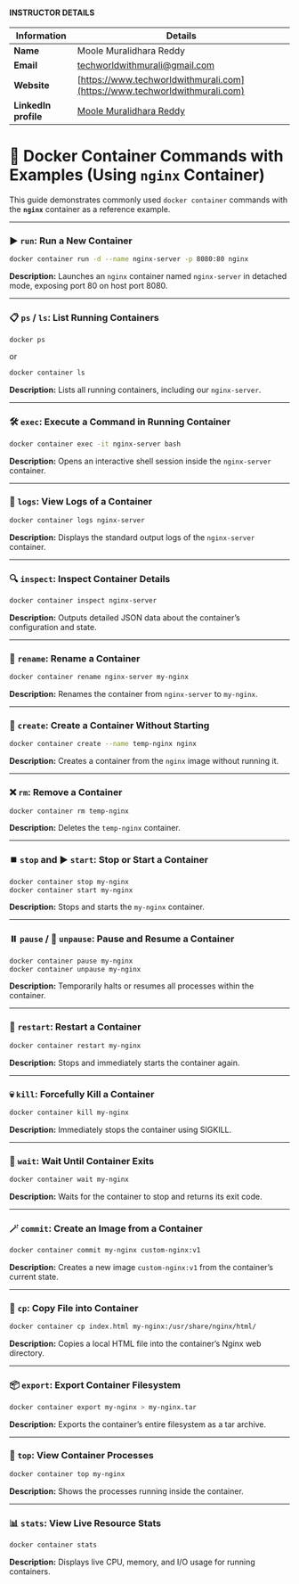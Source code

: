#### INSTRUCTOR DETAILS

| Information          | Details                                                                        |
| -------------------- | ------------------------------------------------------------------------------ |
| **Name**             | Moole Muralidhara Reddy                                                        |
| **Email**            | [techworldwithmurali@gmail.com](mailto:techworldwithmurali@gmail.com)          |
| **Website**          | [https://www.techworldwithmurali.com](https://www.techworldwithmurali.com)     |
| **LinkedIn profile** | [Moole Muralidhara Reddy](https://www.linkedin.com/in/moole-muralidhara-reddy) |

# 🐳 Docker Container Commands with Examples (Using `nginx` Container)

This guide demonstrates commonly used `docker container` commands with the **`nginx`** container as a reference example.

---

### ▶️ `run`: Run a New Container

```bash
docker container run -d --name nginx-server -p 8080:80 nginx
```

**Description:** Launches an `nginx` container named `nginx-server` in detached mode, exposing port 80 on host port 8080.

---

### 📋 `ps` / `ls`: List Running Containers

```bash
docker ps
```

or

```bash
docker container ls
```

**Description:** Lists all running containers, including our `nginx-server`.

---

### 🛠️ `exec`: Execute a Command in Running Container

```bash
docker container exec -it nginx-server bash
```

**Description:** Opens an interactive shell session inside the `nginx-server` container.

---

### 📄 `logs`: View Logs of a Container

```bash
docker container logs nginx-server
```

**Description:** Displays the standard output logs of the `nginx-server` container.

---

### 🔍 `inspect`: Inspect Container Details

```bash
docker container inspect nginx-server
```

**Description:** Outputs detailed JSON data about the container’s configuration and state.

---

### 📝 `rename`: Rename a Container

```bash
docker container rename nginx-server my-nginx
```

**Description:** Renames the container from `nginx-server` to `my-nginx`.

---

### 🧱 `create`: Create a Container Without Starting

```bash
docker container create --name temp-nginx nginx
```

**Description:** Creates a container from the `nginx` image without running it.

---

### ❌ `rm`: Remove a Container

```bash
docker container rm temp-nginx
```

**Description:** Deletes the `temp-nginx` container.

---

### ⏹️ `stop` and ▶️ `start`: Stop or Start a Container

```bash
docker container stop my-nginx
docker container start my-nginx
```

**Description:** Stops and starts the `my-nginx` container.

---

### ⏸️ `pause` / 🔄 `unpause`: Pause and Resume a Container

```bash
docker container pause my-nginx
docker container unpause my-nginx
```

**Description:** Temporarily halts or resumes all processes within the container.

---

### 🔁 `restart`: Restart a Container

```bash
docker container restart my-nginx
```

**Description:** Stops and immediately starts the container again.

---

### 💀 `kill`: Forcefully Kill a Container

```bash
docker container kill my-nginx
```

**Description:** Immediately stops the container using SIGKILL.

---

### 🧾 `wait`: Wait Until Container Exits

```bash
docker container wait my-nginx
```

**Description:** Waits for the container to stop and returns its exit code.

---

### 🪄 `commit`: Create an Image from a Container

```bash
docker container commit my-nginx custom-nginx:v1
```

**Description:** Creates a new image `custom-nginx:v1` from the container’s current state.

---

### 📁 `cp`: Copy File into Container

```bash
docker container cp index.html my-nginx:/usr/share/nginx/html/
```

**Description:** Copies a local HTML file into the container’s Nginx web directory.

---

### 📦 `export`: Export Container Filesystem

```bash
docker container export my-nginx > my-nginx.tar
```

**Description:** Exports the container’s entire filesystem as a tar archive.

---

### 🧠 `top`: View Container Processes

```bash
docker container top my-nginx
```

**Description:** Shows the processes running inside the container.

---

### 📊 `stats`: View Live Resource Stats

```bash
docker container stats
```

**Description:** Displays live CPU, memory, and I/O usage for running containers.
